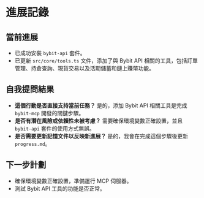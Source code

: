 # 進展記錄

## 當前進展
- 已成功安裝 `bybit-api` 套件。
- 已更新 `src/core/tools.ts` 文件，添加了與 Bybit API 相關的工具，包括訂單管理、持倉查詢、現貨交易以及活期儲蓄和鏈上賺幣功能。

## 自我提問結果
- **這個行動是否直接支持當前任務？** 是的，添加 Bybit API 相關工具是完成 `bybit-mcp` 開發的關鍵步驟。
- **是否有潛在風險或依賴性未被考慮？** 需要確保環境變數正確設置，並且 `bybit-api` 套件的使用方式無誤。
- **是否需要更新記憶文件以反映新進展？** 是的，我會在完成這個步驟後更新 `progress.md`。

## 下一步計劃
- 確保環境變數正確設置，準備運行 MCP 伺服器。
- 測試 Bybit API 工具的功能是否正常。 